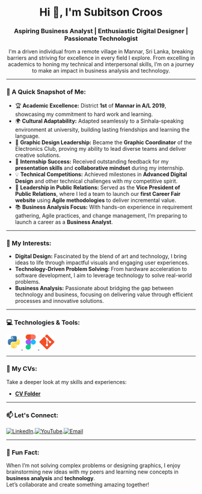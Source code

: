 <h1 align="center">Hi 👋, I'm Subitson Croos</h1>
<h3 align="center">Aspiring Business Analyst | Enthusiastic Digital Designer | Passionate Technologist</h3>

<p align="center">I'm a driven individual from a remote village in Mannar, Sri Lanka, breaking barriers and striving for excellence in every field I explore. From excelling in academics to honing my technical and interpersonal skills, I’m on a journey to make an impact in business analysis and technology.</p>

---

### 🌟 A Quick Snapshot of Me:

- 🏆 **Academic Excellence:** District **1st** of **Mannar in A/L 2019**, showcasing my commitment to hard work and learning.  
- 🌍 **Cultural Adaptability:** Adapted seamlessly to a Sinhala-speaking environment at university, building lasting friendships and learning the language.  
- 🎨 **Graphic Design Leadership:** Became the **Graphic Coordinator** of the Electronics Club, proving my ability to lead diverse teams and deliver creative solutions.  
- 💼 **Internship Success:** Received outstanding feedback for my **presentation skills** and **collaborative mindset** during my internship.  
- 💡 **Technical Competitions:** Achieved milestones in **Advanced Digital Design** and other technical challenges with my competitive spirit.  
- 🤝 **Leadership in Public Relations:** Served as the **Vice President of Public Relations**, where I led a team to launch our **first Career Fair website** using **Agile methodologies** to deliver incremental value.  
- 📚 **Business Analysis Focus:** With hands-on experience in requirement gathering, Agile practices, and change management, I’m preparing to launch a career as a **Business Analyst**.

---

### 🎯 My Interests:

- **Digital Design:** Fascinated by the blend of art and technology, I bring ideas to life through impactful visuals and engaging user experiences.  
- **Technology-Driven Problem Solving:** From hardware acceleration to software development, I aim to leverage technology to solve real-world problems.  
- **Business Analysis:** Passionate about bridging the gap between technology and business, focusing on delivering value through efficient processes and innovative solutions.  

---

### 💻 Technologies & Tools:
<p align="left">
  <a href="https://www.python.org" target="_blank" rel="noreferrer">
    <img src="https://raw.githubusercontent.com/devicons/devicon/master/icons/python/python-original.svg" alt="Python" width="40" height="40"/>
  </a>
  <a href="https://www.figma.com/" target="_blank" rel="noreferrer">
    <img src="https://raw.githubusercontent.com/devicons/devicon/master/icons/figma/figma-original.svg" alt="Figma" width="40" height="40"/>
  </a>
  <a href="https://git-scm.com/" target="_blank" rel="noreferrer">
    <img src="https://raw.githubusercontent.com/devicons/devicon/master/icons/git/git-original.svg" alt="Git" width="40" height="40"/>
  </a>
</p>

---

### 📂 My CVs:
Take a deeper look at my skills and experiences:  
- **[CV Folder](<https://drive.google.com/drive/folders/1u2Jos5IwIoHax0W5KXZYk1a12qyOap-_?usp=sharing>)**  

---

### 📫 Let's Connect:
<p align="left">
  <a href="https://linkedin.com/in/subitsoncroos" target="blank">
    <img align="center" src="https://raw.githubusercontent.com/rahuldkjain/github-profile-readme-generator/master/src/images/icons/Social/linked-in-alt.svg" alt="LinkedIn" height="30" width="40" />
  </a>
  <a href="https://www.youtube.com/c/dreamerscroos" target="blank">
    <img align="center" src="https://raw.githubusercontent.com/rahuldkjain/github-profile-readme-generator/master/src/images/icons/Social/youtube.svg" alt="YouTube" height="30" width="40" />
  </a>
  <a href="mailto:rajarajacroos2000@gmail.com" target="blank">
    <img align="center" src="https://simpleicons.org/icons/gmail.svg" alt="Email" height="30" width="40" />
  </a>
</p>

---

### 🌱 Fun Fact:
When I’m not solving complex problems or designing graphics, I enjoy brainstorming new ideas with my peers and learning new concepts in **business analysis** and **technology**.  
Let’s collaborate and create something amazing together!
